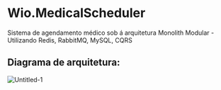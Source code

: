 # Wio.MedicalScheduler
Sistema de agendamento médico sob á arquitetura Monolith Modular - Utilizando Redis, RabbitMQ, MySQL, CQRS

## Diagrama de arquitetura:

![Untitled-1](https://github.com/user-attachments/assets/77d6139d-b6fb-462a-8f90-62df6d40526d)
